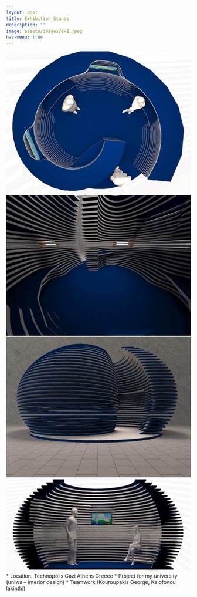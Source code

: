 ```yaml
---
layout: post
title: Exhibition Stands
description: ""
image: assets/images/ex1.jpeg
nav-menu: true
---
```


<a>
			<img src="assets/images/cdlnfk.jpeg" alt="" data-position="center center" />
</a>
<a>
			<img src="assets/images/image00005.jpeg" alt="" data-position="center center" />
</a>
<a>
			<img src="assets/images/image00006.jpeg" alt="" data-position="center center" />
</a>
<a>
			<img src="assets/images/zxv.jpeg" alt="" data-position="center center" />
</a>
* Location: Technopolis Gazi Athens Greece
* Project for my university (uniwa – interior design)
* Teamwork (Kouroupakis George, Kalofonou Iakinthi)

